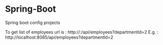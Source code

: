 # Spring-Boot
Spring boot config projects

To get list of employees url is : http://<hostname>:<port>/api/employees?departmentId=2
E.g. : http://localhost:8085/api/employees?departmentId=2